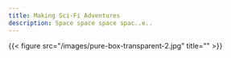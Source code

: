 ```yaml
---
title: Making Sci-Fi Adventures
description: Space space space spac..e..
---
```


{{< figure src="/images/pure-box-transparent-2.jpg" title="" >}}